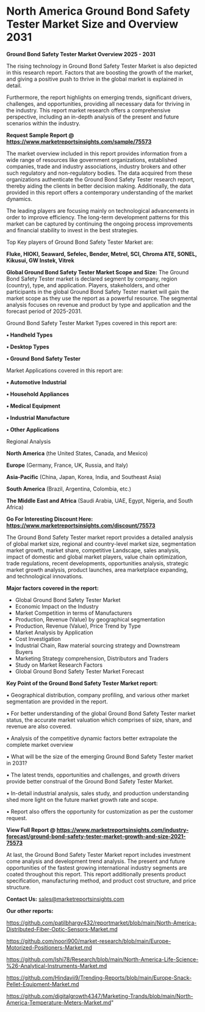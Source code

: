 # North America Ground Bond Safety Tester Market Size and Overview 2031

<Strong> Ground Bond Safety Tester Market Overview 2025 - 2031</strong>

The rising technology in Ground Bond Safety Tester Market is also depicted in this research report. Factors that are boosting the growth of the market, and giving a positive push to thrive in the global market is explained in detail.

Furthermore, the report highlights on emerging trends, significant drivers, challenges, and opportunities, providing all necessary data for thriving in the industry. This report market research offers a comprehensive perspective, including an in-depth analysis of the present and future scenarios within the industry.

<strong>Request Sample Report @ <a href=https://www.marketreportsinsights.com/sample/75573>https://www.marketreportsinsights.com/sample/75573</a></strong>

The market overview included in this report provides information from a wide range of resources like government organizations, established companies, trade and industry associations, industry brokers and other such regulatory and non-regulatory bodies. The data acquired from these organizations authenticate the Ground Bond Safety Tester research report, thereby aiding the clients in better decision making. Additionally, the data provided in this report offers a contemporary understanding of the market dynamics.

The leading players are focusing mainly on technological advancements in order to improve efficiency. The long-term development patterns for this market can be captured by continuing the ongoing process improvements and financial stability to invest in the best strategies.

Top Key players of Ground Bond Safety Tester Market are:

<strong>Fluke, HIOKI, Seaward, Sefelec, Bender, Metrel, SCI, Chroma ATE, SONEL, Kikusui, GW Instek, Vitrek</strong>

<strong><b>Global Ground Bond Safety Tester Market Scope and Size:</b></strong>
The Ground Bond Safety Tester market is declared segment by company, region (country), type, and application. Players, stakeholders, and other participants in the global Ground Bond Safety Tester market will gain the market scope as they use the report as a powerful resource. The segmental analysis focuses on revenue and product by type and application and the forecast period of 2025-2031.

Ground Bond Safety Tester Market Types covered in this report are:

<strong>• Handheld Types

• Desktop Types

• Ground Bond Safety Tester</strong>

Market Applications covered in this report are:

<strong>• Automotive Industrial

• Household Appliances

• Medical Equipment

• Industrial Manufacture

• Other Applications</strong> 

Regional Analysis

<strong>North America</strong> (the United States, Canada, and Mexico)

<strong>Europe</strong> (Germany, France, UK, Russia, and Italy)

<strong>Asia-Pacific</strong> (China, Japan, Korea, India, and Southeast Asia)

<strong>South America</strong> (Brazil, Argentina, Colombia, etc.)

<strong>The Middle East and Africa</strong> (Saudi Arabia, UAE, Egypt, Nigeria, and South Africa)

<strong>Go For Interesting Discount Here: <a href=https://www.marketreportsinsights.com/discount/75573>https://www.marketreportsinsights.com/discount/75573</a></strong>

The Ground Bond Safety Tester market report provides a detailed analysis of global market size, regional and country-level market size, segmentation market growth, market share, competitive Landscape, sales analysis, impact of domestic and global market players, value chain optimization, trade regulations, recent developments, opportunities analysis, strategic market growth analysis, product launches, area marketplace expanding, and technological innovations.

<strong><b>Major factors covered in the report:</b></strong>
<ul>
  <li>Global Ground Bond Safety Tester Market </li>
  <li>Economic Impact on the Industry</li>
  <li>Market Competition in terms of Manufacturers</li>
  <li>Production, Revenue (Value) by geographical segmentation</li>
  <li>Production, Revenue (Value), Price Trend by Type</li>
  <li>Market Analysis by Application</li>
  <li>Cost Investigation</li>
  <li>Industrial Chain, Raw material sourcing strategy and Downstream Buyers</li>
  <li>Marketing Strategy comprehension, Distributors and Traders</li>
  <li>Study on Market Research Factors</li>
  <li>Global Ground Bond Safety Tester Market Forecast</li>
</ul>

<strong><b>Key Point of the Ground Bond Safety Tester Market report:</b></strong>

• Geographical distribution, company profiling, and various other market segmentation are provided in the report.

• For better understanding of the global Ground Bond Safety Tester market status, the accurate market valuation which comprises of size, share, and revenue are also covered.

• Analysis of the competitive dynamic factors better extrapolate the complete market overview

• What will be the size of the emerging Ground Bond Safety Tester market in 2031?

• The latest trends, opportunities and challenges, and growth drivers provide better construal of the Ground Bond Safety Tester Market.

• In-detail industrial analysis, sales study, and production understanding shed more light on the future market growth rate and scope.

• Report also offers the opportunity for customization as per the customer request.

<strong><b>View Full Report @ <a href=https://www.marketreportsinsights.com/industry-forecast/ground-bond-safety-tester-market-growth-and-size-2021-75573>https://www.marketreportsinsights.com/industry-forecast/ground-bond-safety-tester-market-growth-and-size-2021-75573</a></b></strong>


At last, the Ground Bond Safety Tester Market report includes investment come analysis and development trend analysis. The present and future opportunities of the fastest growing international industry segments are coated throughout this report. This report additionally presents product specification, manufacturing method, and product cost structure, and price structure.

<strong>Contact Us:</strong>
sales@marketreportsinsights.com

<strong>Our other reports:</strong>

<a href=https://github.com/patilbhargv432/reportmarket/blob/main/North-America-Distributed-Fiber-Optic-Sensors-Market.md>https://github.com/patilbhargv432/reportmarket/blob/main/North-America-Distributed-Fiber-Optic-Sensors-Market.md</a>

<a href=https://github.com/noori900/market-research/blob/main/Europe-Motorized-Positioners-Market.md>https://github.com/noori900/market-research/blob/main/Europe-Motorized-Positioners-Market.md</a>

<a href=https://github.com/Ishi78/Research/blob/main/North-America-Life-Science-%26-Analytical-Instruments-Market.md>https://github.com/Ishi78/Research/blob/main/North-America-Life-Science-%26-Analytical-Instruments-Market.md</a>

<a href=https://github.com/Hindavii9/Trending-Reports/blob/main/Europe-Snack-Pellet-Equipment-Market.md>https://github.com/Hindavii9/Trending-Reports/blob/main/Europe-Snack-Pellet-Equipment-Market.md</a>

<a href=https://github.com/digitalgrowth4347/Marketing-Trands/blob/main/North-America-Temperature-Meters-Market.md>https://github.com/digitalgrowth4347/Marketing-Trands/blob/main/North-America-Temperature-Meters-Market.md</a>"
